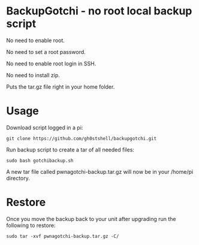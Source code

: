 # BackupGotchi - no root local backup script
No need to enable root.

No need to set a root password.

No need to enable root login in SSH.

No need to install zip.

Puts the tar.gz file right in your home folder.

# Usage

Download script logged in a pi:
    
    git clone https://github.com/gh0stshell/backupgotchi.git

Run backup script to create a tar of all needed files:
    
    sudo bash gotchibackup.sh
    
A new tar file called pwnagotchi-backup.tar.gz will now be in your /home/pi directory.

# Restore

Once you move the backup back to your unit after upgrading run the following to restore:

    sudo tar -xvf pwnagotchi-backup.tar.gz -C/
